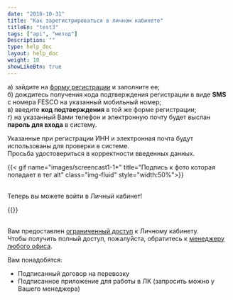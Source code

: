 ```yaml
---
date: "2018-10-31"
title: "Как зарегистрироваться в личном кабинете"
titleEn: "test3"
tags: ["api", "метод"]
Description: ""
type: help_doc
layout: help_doc
weight: 10
showLikeBtn: true
---
```



а) зайдите на <a href="https://my.fesco.com/registration" target="_blank">форму регистрации</a>   и заполните ее; <br/>
б) дождитесь получения кода подтверждения регистрации в виде **SMS** с номера FESCO на указанный мобильный номер; <br/>
в) введите **код подтверждения** в той же форме регистрации; <br/>
г) на указанный Вами телефон и электронную почту будет выслан **пароль для входа** в систему. <br/>

<div class="pixxett-alert pixxett-alert-icon alert11-light">
  <i class="fa fa-info-circle"></i>Указанные при регистрации ИНН и электронная почта будут использованы для проверки в системе. <br/> Просьба удостовериться в корректности введенных данных.
</div>

 
{{< gif name="images/screencast1-1*" title="Подпись к фото которая попадает в тег alt" class="img-fluid" style="width:50%">}}


<br/>
Теперь вы можете войти в Личный кабинет! <br/>

{{<btn href="https://my.fesco.com/login" color="warning" icon="external-link-square" text="Войти в личный кабинет" target="_blank" >}}

<br/>
Вам предоставлен <a href="/registration/questions/" target="_blank"> ограниченный доступ</a>  к Личному кабинету. <br/>
Чтобы получить полный доступ, пожалуйста, обратитесь к <a href="http://www.fesco.ru/contacts/" target="_blank">менеджеру любого офиса</a>. 

Вам понадобятся: <br/>

* Подписанный договор на перевозку
* Подписанное приложение для работы в ЛК (запросить можно у Вашего менеджера)

